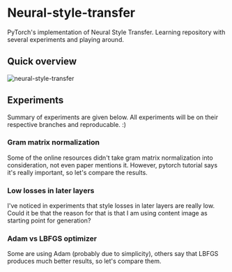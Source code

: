 # Neural-style-transfer
PyTorch's implementation of Neural Style Transfer. Learning repository with several experiments and playing around.

## Quick overview

![neural-style-transfer](https://user-images.githubusercontent.com/16206648/139554170-1c63cd04-c83f-4ea8-bb12-da05b87d5c9a.jpg)

## Experiments

Summary of experiments are given below. All experiments will be on their respective branches and reproducable. :)

### Gram matrix normalization

Some of the online resources didn't take gram matrix normalization into consideration, not even paper mentions it. However, pytorch tutorial says it's really important, so let's compare the results.

### Low losses in later layers

I've noticed in experiments that style losses in later layers are really low. Could it be that the reason for that is that I am using content image as starting point for generation?

### Adam vs LBFGS optimizer

Some are using Adam (probably due to simplicity), others say that LBFGS produces much better results, so let's compare them.
